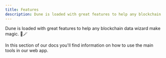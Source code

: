 ```yaml
---
title: Features
description: Dune is loaded with great features to help any blockchain data wizard make magic.
---
```


Dune is loaded with great features to help any blockchain data wizard make magic. 🧙🪄

In this section of our docs you'll find information on how to use the main tools in our web app.